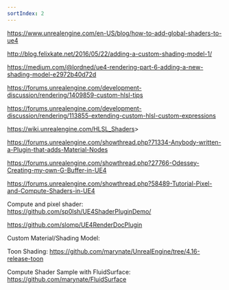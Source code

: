```yaml
---
sortIndex: 2
---
```


<https://www.unrealengine.com/en-US/blog/how-to-add-global-shaders-to-ue4>

<http://blog.felixkate.net/2016/05/22/adding-a-custom-shading-model-1/>

<https://medium.com/@lordned/ue4-rendering-part-6-adding-a-new-shading-model-e2972b40d72d>

<https://forums.unrealengine.com/development-discussion/rendering/1409859-custom-hlsl-tips>

<https://forums.unrealengine.com/development-discussion/rendering/113855-extending-custom-hlsl-custom-expressions>

<https://wiki.unrealengine.com/HLSL_Shaders>>

<https://forums.unrealengine.com/showthread.php?71334-Anybody-written-a-Plugin-that-adds-Material-Nodes>

<https://forums.unrealengine.com/showthread.php?27766-Odessey-Creating-my-own-G-Buffer-in-UE4>

<https://forums.unrealengine.com/showthread.php?58489-Tutorial-Pixel-and-Compute-Shaders-in-UE4>

Compute and pixel shader: <https://github.com/sp0lsh/UE4ShaderPluginDemo/>

<https://github.com/slomp/UE4RenderDocPlugin>

Custom Material/Shading Model:

Toon Shading: <https://github.com/marynate/UnrealEngine/tree/4.16-release-toon>

Compute Shader Sample with FluidSurface: <https://github.com/marynate/FluidSurface>

